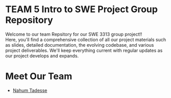 # TEAM 5 Intro to SWE Project Group Repository
Welcome to our team Repsitory for our SWE 3313 group project!!<br>Here, you'll find a comprehensive collection of all our project materials such as slides, detailed documentation, the evolving codebase, and various project deliverables. We'll keep everything current with regular updates as our project develops and expands.





# Meet Our Team

- [Nahum Tadesse](./nahumresume.md)

